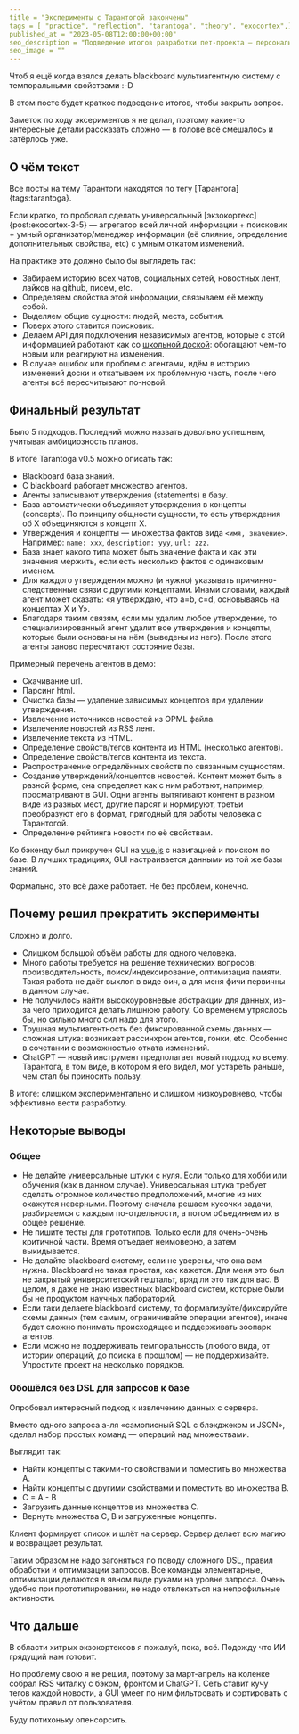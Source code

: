 ```yaml
---
title = "Эксперименты с Тарантогой закончены"
tags = [ "practice", "reflection", "tarantoga", "theory", "exocortex",]
published_at = "2023-05-08T12:00:00+00:00"
seo_description = "Подведение итогов разработки пет-проекта — персональной базы знананий с мультиагентной системой."
seo_image = ""
---
```


Чтоб я ещё когда взялся делать blackboard мультиагентную систему с темпоральными свойствами :-D

В этом посте будет краткое подведение итогов, чтобы закрыть вопрос.

Заметок по ходу эксериментов я не делал, поэтому какие-то интересные детали рассказать сложно — в голове всё смешалось и затёрлось уже.

<!-- more -->

## О чём текст

Все посты на тему Тарантоги находятся по тегу [Тарантога]{tags:tarantoga}.

Если кратко, то пробовал сделать универсальный [экзокортекс]{post:exocortex-3-5} — агрегатор всей личной информации + поисковик + умный организатор/менеджер информации (её слияние, определение дополнительных свойства, etc) с умным откатом изменений.

На практике это должно было бы выглядеть так:

- Забираем историю всех чатов, социальных сетей, новостных лент, лайков на github, писем, etc.
- Определяем свойства этой информации, связываем её между собой.
- Выделяем общие сущности: людей, места, события.
- Поверх этого ставится поисковик.
- Делаем API для подключения независимых агентов, которые с этой информацией работают как со [школьной доской](https://en.wikipedia.org/wiki/Blackboard_system): обогащают чем-то новым или реагируют на изменения.
- В случае ошибок или проблем с агентами, идём в историю изменений доски и откатываем их проблемную часть, после чего агенты всё пересчитывают по-новой.

## Финальный результат

Было 5 подходов. Последний можно назвать довольно успешным, учитывая амбициозность планов.

В итоге Tarantoga v0.5 можно описать так:

- Blackboard база знаний.
- С blackboard работает множество агентов.
- Агенты записывают утверждения (statements) в базу.
- База автоматически объединяет утверждения в концепты (concepts). По принципу общности сущности, то есть утверждения об X объединяются в концепт X.
- Утверждения и концепты — множества фактов вида `<имя, значение>`. Например: `name: xxx`, `description: yyy`, `url: zzz`.
- База знает какого типа может быть значение факта и как эти значения мержить, если есть несколько фактов с одинаковым именем.
- Для каждого утверждения можно (и нужно) указывать причинно-следственные связи с другими концептами. Инами словами, каждый агент может сказать: «я утверждаю, что a=b, c=d, основываясь на концептах X и Y».
- Благодаря таким связям, если мы удалим любое утверждение, то специализированный агент удалит все утверждения и концепты, которые были основаны на нём (выведены из него). После этого агенты заново пересчитают состояние базы.

Примерный перечень агентов в демо:

- Скачивание url.
- Парсинг html.
- Очистка базы — удаление зависимых концептов при удалении утверждения.
- Извлечение источников новостей из OPML файла.
- Извлечение новостей из RSS лент.
- Извлечение текста из HTML.
- Определение свойств/тегов контента из HTML (несколько агентов).
- Определение свойств/тегов контента из текста.
- Распространение определённых свойств по связанным сущностям.
- Создание утверждений/концептов новостей. Контент может быть в разной форме, она определяет как с ним работают, например, просматривают в GUI. Одни агенты вытягивают контент в разном виде из разных мест, другие парсят и нормируют, третьи преобразуют его в формат, пригодный для работы человека с Тарантогой.
- Определение рейтинга новости по её свойствам.

Ко бэкенду был прикручен GUI на [vue.js](https://vuejs.org/) с навигацией и поиском по базе. В лучших традициях, GUI настраивается данными из той же базы знаний.

Формально, это всё даже работает. Не без проблем, конечно.

## Почему решил прекратить эксперименты

Сложно и долго.

- Слишком большой объём работы для одного человека.
- Много работы требуется на решение технических вопросов: производительность, поиск/индексирование, оптимизация памяти. Такая работа не даёт выхлоп в виде фич, а для меня фичи первичны в данном случае.
- Не получилось найти высокоуровневые абстракции для данных, из-за чего приходится делать лишнюю работу. Со временем утряслось бы, но сильно много сил надо для этого.
- Трушная мультиагентность без фиксированной схемы данных — сложная штука: возникает рассинхрон агентов, гонки, etc. Особенно в сочетании с возможностью отката изменений.
- ChatGPT — новый инструмент предполагает новый подход ко всему. Тарантога, в том виде, в котором я его видел, мог устареть раньше, чем стал бы приносить пользу.

В итоге: слишком экспериментально и слишком низкоуровнево, чтобы эффективно вести разработку.

## Некоторые выводы

### Общее

- Не делайте универсальные штуки с нуля. Если только для хобби или обучения (как в данном случае). Универсальная штука требует сделать огромное количество предположений, многие из них окажутся неверными. Поэтому сначала решаем кусочки задачи, разбираемся с каждым по-отдельности, а потом объединяем их в общее решение.
- Не пишите тесты для прототипов. Только если для очень-очень критичной части. Время отъедает неимоверно, а затем выкидывается.
- Не делайте blackboard систему, если не уверены, что она вам нужна. Blackboard не такая простая, как кажется. Для меня это был не закрытый университетский гештальт, вряд ли это так для вас. В целом, я даже не знаю известных blackboard систем, которые были бы не продуктом научных лабораторий.
- Если таки делаете blackboard систему, то формализуйте/фиксируйте схемы данных (тем самым, ограничивайте операции агентов), иначе будет сложно понимать происходящее и поддерживать зоопарк агентов.
- Если можно не поддерживать темпоральность (любого вида, от истории операций, до поиска в прошлом) — не поддерживайте. Упростите проект на несколько порядков.

### Обошёлся без DSL для запросов к базе

Опробовал интересный подход к извлечению данных с сервера.

Вместо одного запроса а-ля «самописный SQL с блэкджеком и JSON», сделал набор простых команд — операций над множествами.

Выглядит так:

- Найти концепты с такими-то свойствами и поместить во множества A.
- Найти концепты с другими свойствами и поместить во множества B.
- C = A - B
- Загрузить данные концептов из множества C.
- Вернуть множества C, B и загруженные концепты.

Клиент формирует список и шлёт на сервер. Сервер делает всю магию и возвращает результат.

Таким образом не надо загоняться по поводу сложного DSL, правил обработки и оптимизации запросов. Все команды элементарные, оптимизации делаются в явном виде руками на уровне запроса. Очень удобно при прототипировании, не надо отвлекаться на непрофильные активности.

## Что дальше

В области хитрых экзокортексов я пожалуй, пока, всё. Подожду что ИИ грядущий нам готовит.

Но проблему свою я не решил, поэтому за март-апрель на коленке собрал RSS читалку с бэком, фронтом и ChatGPT. Сеть ставит кучу тегов каждой новости, а GUI умеет по ним фильтровать и сортировать с учётом правил от пользователя.

Буду потихоньку опенсорсить.
